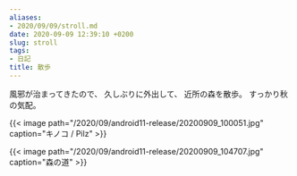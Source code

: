 ```yaml
---
aliases:
- 2020/09/09/stroll.md
date: 2020-09-09 12:39:10 +0200
slug: stroll
tags:
- 日記
title: 散歩
---
```

風邪が治まってきたので、
久しぶりに外出して、
近所の森を散歩。
すっかり秋の気配。

{{< image
  path="/2020/09/android11-release/20200909_100051.jpg"
  caption="キノコ / Pilz" >}}

{{< image
  path="/2020/09/android11-release/20200909_104707.jpg"
  caption="森の道" >}}
